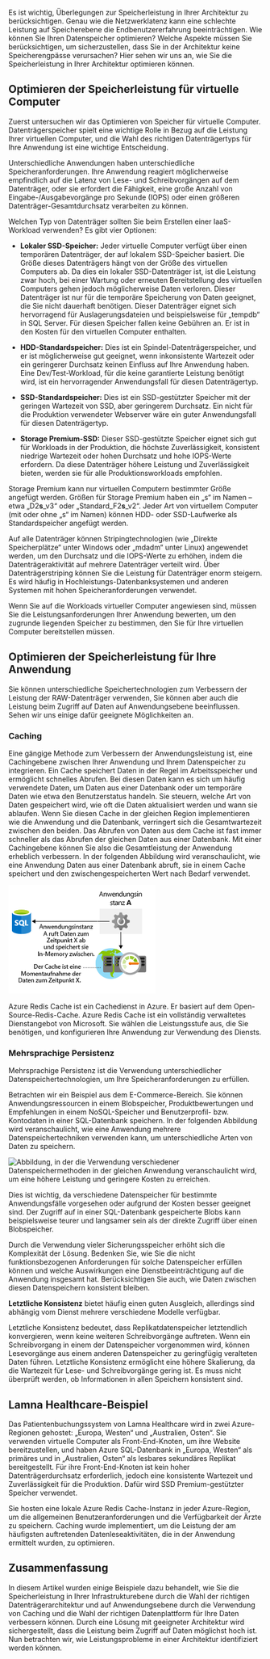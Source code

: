 Es ist wichtig, Überlegungen zur Speicherleistung in Ihrer Architektur zu berücksichtigen. Genau wie die Netzwerklatenz kann eine schlechte Leistung auf Speicherebene die Endbenutzererfahrung beeinträchtigen. Wie können Sie Ihren Datenspeicher optimieren? Welche Aspekte müssen Sie berücksichtigen, um sicherzustellen, dass Sie in der Architektur keine Speicherengpässe verursachen? Hier sehen wir uns an, wie Sie die Speicherleistung in Ihrer Architektur optimieren können.

## <a name="optimize-virtual-machine-storage-performance"></a>Optimieren der Speicherleistung für virtuelle Computer

Zuerst untersuchen wir das Optimieren von Speicher für virtuelle Computer. Datenträgerspeicher spielt eine wichtige Rolle in Bezug auf die Leistung Ihrer virtuellen Computer, und die Wahl des richtigen Datenträgertyps für Ihre Anwendung ist eine wichtige Entscheidung.

Unterschiedliche Anwendungen haben unterschiedliche Speicheranforderungen. Ihre Anwendung reagiert möglicherweise empfindlich auf die Latenz von Lese- und Schreibvorgängen auf dem Datenträger, oder sie erfordert die Fähigkeit, eine große Anzahl von Eingabe-/Ausgabevorgänge pro Sekunde (IOPS) oder einen größeren Datenträger-Gesamtdurchsatz verarbeiten zu können.

Welchen Typ von Datenträger sollten Sie beim Erstellen einer IaaS-Workload verwenden? Es gibt vier Optionen:

- **Lokaler SSD-Speicher:** Jeder virtuelle Computer verfügt über einen temporären Datenträger, der auf lokalem SSD-Speicher basiert. Die Größe dieses Datenträgers hängt von der Größe des virtuellen Computers ab. Da dies ein lokaler SSD-Datenträger ist, ist die Leistung zwar hoch, bei einer Wartung oder erneuten Bereitstellung des virtuellen Computers gehen jedoch möglicherweise Daten verloren. Dieser Datenträger ist nur für die temporäre Speicherung von Daten geeignet, die Sie nicht dauerhaft benötigen. Dieser Datenträger eignet sich hervorragend für Auslagerungsdateien und beispielsweise für „tempdb“ in SQL Server. Für diesen Speicher fallen keine Gebühren an. Er ist in den Kosten für den virtuellen Computer enthalten.

- **HDD-Standardspeicher:** Dies ist ein Spindel-Datenträgerspeicher, und er ist möglicherweise gut geeignet, wenn inkonsistente Wartezeit oder ein geringerer Durchsatz keinen Einfluss auf Ihre Anwendung haben. Eine Dev/Test-Workload, für die keine garantierte Leistung benötigt wird, ist ein hervorragender Anwendungsfall für diesen Datenträgertyp.

- **SSD-Standardspeicher:** Dies ist ein SSD-gestützter Speicher mit der geringen Wartezeit von SSD, aber geringerem Durchsatz. Ein nicht für die Produktion verwendeter Webserver wäre ein guter Anwendungsfall für diesen Datenträgertyp.

- **Storage Premium-SSD:** Dieser SSD-gestützte Speicher eignet sich gut für Workloads in der Produktion, die höchste Zuverlässigkeit, konsistent niedrige Wartezeit oder hohen Durchsatz und hohe IOPS-Werte erfordern. Da diese Datenträger höhere Leistung und Zuverlässigkeit bieten, werden sie für alle Produktionsworkloads empfohlen.

Storage Premium kann nur virtuellen Computern bestimmter Größe angefügt werden. Größen für Storage Premium haben ein „s“ im Namen – etwa „D2**s**_v3“ oder „Standard_F2**s**_v2“. Jeder Art von virtuellem Computer (mit oder ohne „s“ im Namen) können HDD- oder SSD-Laufwerke als Standardspeicher angefügt werden.

Auf alle Datenträger können Stripingtechnologien (wie „Direkte Speicherplätze“ unter Windows oder „mdadm“ unter Linux) angewendet werden, um den Durchsatz und die IOPS-Werte zu erhöhen, indem die Datenträgeraktivität auf mehrere Datenträger verteilt wird. Über Datenträgerstriping können Sie die Leistung für Datenträger enorm steigern. Es wird häufig in Hochleistungs-Datenbanksystemen und anderen Systemen mit hohen Speicheranforderungen verwendet.

Wenn Sie auf die Workloads virtueller Computer angewiesen sind, müssen Sie die Leistungsanforderungen Ihrer Anwendung bewerten, um den zugrunde liegenden Speicher zu bestimmen, den Sie für Ihre virtuellen Computer bereitstellen müssen.

## <a name="optimize-storage-performance-for-your-application"></a>Optimieren der Speicherleistung für Ihre Anwendung

Sie können unterschiedliche Speichertechnologien zum Verbessern der Leistung der RAW-Datenträger verwenden, Sie können aber auch die Leistung beim Zugriff auf Daten auf Anwendungsebene beeinflussen. Sehen wir uns einige dafür geeignete Möglichkeiten an.

### <a name="caching"></a>Caching

Eine gängige Methode zum Verbessern der Anwendungsleistung ist, eine Cachingebene zwischen Ihrer Anwendung und Ihrem Datenspeicher zu integrieren. Ein Cache speichert Daten in der Regel im Arbeitsspeicher und ermöglicht schnelles Abrufen. Bei diesen Daten kann es sich um häufig verwendete Daten, um Daten aus einer Datenbank oder um temporäre Daten wie etwa den Benutzerstatus handeln. Sie steuern, welche Art von Daten gespeichert wird, wie oft die Daten aktualisiert werden und wann sie ablaufen. Wenn Sie diesen Cache in der gleichen Region implementieren wie die Anwendung und die Datenbank, verringert sich die Gesamtwartezeit zwischen den beiden. Das Abrufen von Daten aus dem Cache ist fast immer schneller als das Abrufen der gleichen Daten aus einer Datenbank. Mit einer Cachingebene können Sie also die Gesamtleistung der Anwendung erheblich verbessern. In der folgenden Abbildung wird veranschaulicht, wie eine Anwendung Daten aus einer Datenbank abruft, sie in einem Cache speichert und den zwischengespeicherten Wert nach Bedarf verwendet.

![Abbildung, in der veranschaulicht wird, dass das Abrufen von Daten aus dem Cache schneller ist als das Abrufen aus einer Datenbank.](../media/4-cache.png)

Azure Redis Cache ist ein Cachedienst in Azure. Er basiert auf dem Open-Source-Redis-Cache. Azure Redis Cache ist ein vollständig verwaltetes Dienstangebot von Microsoft. Sie wählen die Leistungsstufe aus, die Sie benötigen, und konfigurieren Ihre Anwendung zur Verwendung des Diensts.

### <a name="polyglot-persistence"></a>Mehrsprachige Persistenz

Mehrsprachige Persistenz ist die Verwendung unterschiedlicher Datenspeichertechnologien, um Ihre Speicheranforderungen zu erfüllen.

Betrachten wir ein Beispiel aus dem E-Commerce-Bereich. Sie können Anwendungsressourcen in einem Blobspeicher, Produktbewertungen und Empfehlungen in einem NoSQL-Speicher und Benutzerprofil- bzw. Kontodaten in einer SQL-­Datenbank speichern. In der folgenden Abbildung wird veranschaulicht, wie eine Anwendung mehrere Datenspeichertechniken verwenden kann, um unterschiedliche Arten von Daten zu speichern.

![Abbildung, in der die Verwendung verschiedener Datenspeichermethoden in der gleichen Anwendung veranschaulicht wird, um eine höhere Leistung und geringere Kosten zu erreichen.](../media/4-polyglotpersistence.png)

Dies ist wichtig, da verschiedene Datenspeicher für bestimmte Anwendungsfälle vorgesehen oder aufgrund der Kosten besser geeignet sind. Der Zugriff auf in einer SQL-Datenbank gespeicherte Blobs kann beispielsweise teurer und langsamer sein als der direkte Zugriff über einen Blobspeicher.

Durch die Verwendung vieler Sicherungsspeicher erhöht sich die Komplexität der Lösung. Bedenken Sie, wie Sie die nicht funktionsbezogenen Anforderungen für solche Datenspeicher erfüllen können und welche Auswirkungen eine Dienstbeeinträchtigung auf die Anwendung insgesamt hat. Berücksichtigen Sie auch, wie Daten zwischen diesen Datenspeichern konsistent bleiben. 

**Letztliche Konsistenz** bietet häufig einen guten Ausgleich, allerdings sind abhängig vom Dienst mehrere verschiedene Modelle verfügbar.

Letztliche Konsistenz bedeutet, dass Replikatdatenspeicher letztendlich konvergieren, wenn keine weiteren Schreibvorgänge auftreten. Wenn ein Schreibvorgang in einem der Datenspeicher vorgenommen wird, können Lesevorgänge aus einem anderen Datenspeicher zu geringfügig veralteten Daten führen. Letztliche Konsistenz ermöglicht eine höhere Skalierung, da die Wartezeit für Lese- und Schreibvorgänge gering ist. Es muss nicht überprüft werden, ob Informationen in allen Speichern konsistent sind.

## <a name="lamna-healthcare-example"></a>Lamna Healthcare-Beispiel

Das Patientenbuchungssystem von Lamna Healthcare wird in zwei Azure-Regionen gehostet: „Europa, Westen“ und „Australien, Osten“. Sie verwenden virtuelle Computer als Front-End-Knoten, um ihre Website bereitzustellen, und haben Azure SQL-Datenbank in „Europa, Westen“ als primäres und in „Australien, Osten“ als lesbares sekundäres Replikat bereitgestellt. Für ihre Front-End-Knoten ist kein hoher Datenträgerdurchsatz erforderlich, jedoch eine konsistente Wartezeit und Zuverlässigkeit für die Produktion. Dafür wird SSD Premium-gestützter Speicher verwendet.

Sie hosten eine lokale Azure Redis Cache-Instanz in jeder Azure-Region, um die allgemeinen Benutzeranforderungen und die Verfügbarkeit der Ärzte zu speichern. Caching wurde implementiert, um die Leistung der am häufigsten auftretenden Datenleseaktivitäten, die in der Anwendung ermittelt wurden, zu optimieren.

## <a name="summary"></a>Zusammenfassung

In diesem Artikel wurden einige Beispiele dazu behandelt, wie Sie die Speicherleistung in Ihrer Infrastrukturebene durch die Wahl der richtigen Datenträgerarchitektur und auf Anwendungsebene durch die Verwendung von Caching und die Wahl der richtigen Datenplattform für Ihre Daten verbessern können. Durch eine Lösung mit geeigneter Architektur wird sichergestellt, dass die Leistung beim Zugriff auf Daten möglichst hoch ist. Nun betrachten wir, wie Leistungsprobleme in einer Architektur identifiziert werden können.
